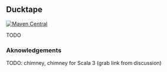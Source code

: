 ## Ducktape

[![Maven Central](https://maven-badges.herokuapp.com/maven-central/io.github.arainko/ducktape_3/badge.svg?style=flat-square)](https://maven-badges.herokuapp.com/maven-central/io.github.arainko/ducktape_3)

TODO


### Aknowledgements
TODO:
chimney, chimney for Scala 3 (grab link from discussion)